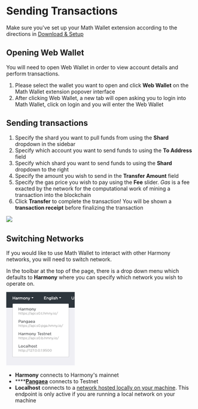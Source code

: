 # Sending Transactions

Make sure you've set up your Math Wallet extension according to the directions in [Download & Setup](https://docs.harmony.one/home/wallet-guides/mathwallet/download-and-setup)

## Opening Web Wallet

You will need to open Web Wallet in order to view account details and perform transactions.

1. Please select the wallet you want to open and click **Web Wallet** on the Math Wallet extension popover interface
2. After clicking Web Wallet, a new tab will open asking you to login into Math Wallet, click on login and you will enter the Web Wallet 

## Sending transactions

1. Specify the shard you want to pull funds from using the **Shard** dropdown in the sidebar
2. Specify which account you want to send funds to using the **To Address** field
3. Specify which shard you want to send funds to using the **Shard** dropdown to the right
4. Specify the amount you wish to send in the **Transfer Amount** field
5. Specify the gas price you wish to pay using the **Fee** slider. _Gas_ is a fee exacted by the network for the computational work of mining a transaction into the blockchain
6. Click **Transfer** to complete the transaction! You will be shown a **transaction receipt** before finalizing the transaction

![](../../.gitbook/assets/assets-lleolyqeg_gkuo5rehq-lybzqswxmaxzckbefto-lyc0-a584r4odsvs_9b-image.png)

## Switching Networks

If you would like to use Math Wallet to interact with other Harmony networks, you will need to switch network.

In the toolbar at the top of the page, there is a drop down menu which defaults to **Harmony** where you can specify which network you wish to operate on.

![](../../.gitbook/assets/image-20.png)

* **Harmony** connects to Harmony's mainnet
* \*\*\*\*[**Pangaea**](https://docs.harmony.one/pangaea/) connects to Testnet
* **Localhost** connects to a [network hosted locally on your machine](https://github.com/harmony-one/harmony/). This endpoint is only active if you are running a local network on your machine

